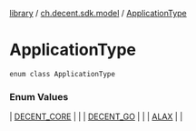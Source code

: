[library](../../index.md) / [ch.decent.sdk.model](../index.md) / [ApplicationType](./index.md)

# ApplicationType

`enum class ApplicationType`

### Enum Values

| [DECENT_CORE](-d-e-c-e-n-t_-c-o-r-e.md) |  |
| [DECENT_GO](-d-e-c-e-n-t_-g-o.md) |  |
| [ALAX](-a-l-a-x.md) |  |

